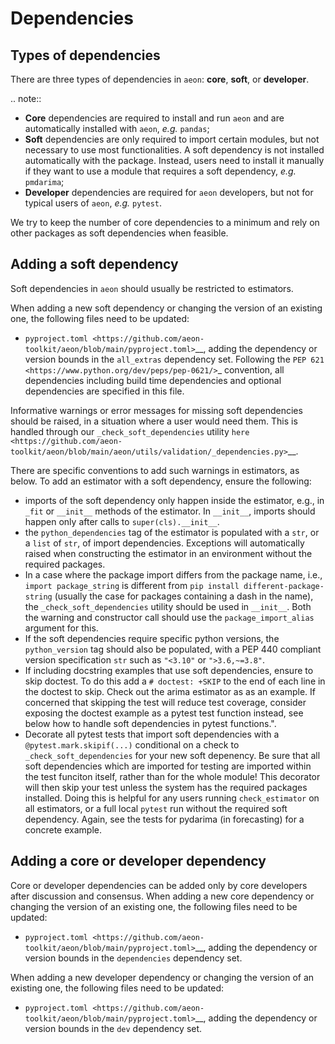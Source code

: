 # Dependencies

## Types of dependencies

There are three types of dependencies in ``aeon``: **core**, **soft**, or **developer**.

.. note::

   * **Core** dependencies are required to install and run ``aeon`` and are automatically installed with ``aeon``, *e.g.*  ``pandas``;
   * **Soft** dependencies are only required to import certain modules, but not necessary to use most functionalities. A soft dependency is not installed automatically with the package. Instead, users need to install it manually if they want to use a module that requires a soft dependency, *e.g.* ``pmdarima``;
   * **Developer** dependencies are required for ``aeon`` developers, but not for typical users of ``aeon``, *e.g.* ``pytest``.


We try to keep the number of core dependencies to a minimum and rely on other packages as soft dependencies when feasible.

## Adding a soft dependency

Soft dependencies in ``aeon`` should usually be restricted to estimators.

When adding a new soft dependency or changing the version of an existing one, the following files need to be updated:

*  `pyproject.toml <https://github.com/aeon-toolkit/aeon/blob/main/pyproject.toml>`__,
   adding the dependency or version bounds in the ``all_extras`` dependency set.
   Following the `PEP 621 <https://www.python.org/dev/peps/pep-0621/>`_ convention, all dependencies
   including build time dependencies and optional dependencies are specified in this file.

Informative warnings or error messages for missing soft dependencies should be raised, in a situation where a user would need them.
This is handled through our ``_check_soft_dependencies`` utility
`here <https://github.com/aeon-toolkit/aeon/blob/main/aeon/utils/validation/_dependencies.py>`__.

There are specific conventions to add such warnings in estimators, as below.
To add an estimator with a soft dependency, ensure the following:

*  imports of the soft dependency only happen inside the estimator,
   e.g., in ``_fit`` or ``__init__`` methods of the estimator.
   In ``__init__``, imports should happen only after calls to ``super(cls).__init__``.
*  the ``python_dependencies`` tag of the estimator is populated with a ``str``,
   or a ``list`` of ``str``, of import dependencies. Exceptions will automatically raised when constructing the estimator
   in an environment without the required packages.
*  In a case where the package import differs from the package name, i.e., ``import package_string`` is different from
   ``pip install different-package-string`` (usually the case for packages containing a dash in the name), the ``_check_soft_dependencies``
   utility should be used in ``__init__``. Both the warning and constructor call should use the ``package_import_alias`` argument for this.
*  If the soft dependencies require specific python versions, the ``python_version``
   tag should also be populated, with a PEP 440 compliant version specification ``str`` such as ``"<3.10"`` or ``">3.6,~=3.8"``.
*  If including docstring examples that use soft dependencies, ensure to skip doctest. To do this add a ``# doctest: +SKIP`` to the end of each
   line in the doctest to skip. Check out the arima estimator as as an example. If concerned that skipping the test will reduce test coverage,
   consider exposing the doctest example as a pytest test function instead, see below how to handle soft dependencies in pytest functions.".
*  Decorate all pytest tests that import soft dependencies with a ``@pytest.mark.skipif(...)`` conditional on a check to ``_check_soft_dependencies``
   for your new soft depenency.  Be sure that all soft dependencies which are imported for testing are imported within the test funciton itself,
   rather than for the whole module!  This decorator will then skip your test unless the system has the required packages installed.  Doing this is
   helpful for any users running ``check_estimator`` on all estimators, or a full local `pytest` run without the required soft dependency.
   Again, see the tests for pydarima (in forecasting) for a concrete example.

## Adding a core or developer dependency

Core or developer dependencies can be added only by core developers after discussion
and consensus. When adding a new core dependency or changing the version of an
existing one,
the following files need to be updated:

*  `pyproject.toml <https://github.com/aeon-toolkit/aeon/blob/main/pyproject.toml>`__,
   adding the dependency or version bounds in the ``dependencies`` dependency set.

When adding a new developer dependency or changing the version of an existing one,
the following files need to be updated:

*  `pyproject.toml <https://github.com/aeon-toolkit/aeon/blob/main/pyproject.toml>`__,
   adding the dependency or version bounds in the ``dev`` dependency set.
